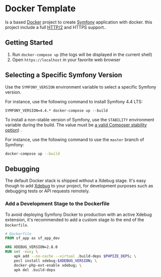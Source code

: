 # Docker Template


Is a based [Docker](https://www.docker.com/) project to create [Symfony](https://symfony.com) application with docker. this project include a full [HTTP/2](https://symfony.com/doc/current/weblink.html) and HTTPS support..

## Getting Started

1. Run `docker-compose up` (the logs will be displayed in the current shell)
2. Open `https://localhost` in your favorite web browser 

## Selecting a Specific Symfony Version

Use the `SYMFONY_VERSION` environment variable to select a specific Symfony version.

For instance, use the following command to install Symfony 4.4 LTS:

`SYMFONY_VERSION=4.4.* docker-compose up --build`

To install a non-stable version of Symfony, use the `STABILITY` environment variable during the build.
The value must be [a valid Composer stability option](https://getcomposer.org/doc/04-schema.md#minimum-stability)) .

For instance, use the following command to use the `master` branch of Symfony:

```bash
docker-compose up --build
```

## Debugging

The default Docker stack is shipped without a Xdebug stage.
It's easy though to add [Xdebug](https://xdebug.org/) to your project, for development purposes such as debugging tests or API requests remotely.

### Add a Development Stage to the Dockerfile

To avoid deploying Symfony Docker to production with an active Xdebug extension,
it's recommended to add a custom stage to the end of the `Dockerfile`.

```Dockerfile
# Dockerfile
FROM sf_app as sf_app_dev

ARG XDEBUG_VERSION=2.8.0
RUN set -eux; \
	apk add --no-cache --virtual .build-deps $PHPIZE_DEPS; \
	pecl install xdebug-$XDEBUG_VERSION; \
	docker-php-ext-enable xdebug; \
	apk del .build-deps
```


